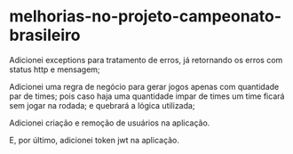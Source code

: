 # melhorias-no-projeto-campeonato-brasileiro

Adicionei exceptions para tratamento de erros, já retornando os erros com status http e mensagem;

Adicionei uma regra de negócio para gerar jogos apenas com quantidade par de times; pois caso haja uma quantidade impar de times um time ficará sem jogar na rodada; e quebrará a lógica utilizada;

Adicionei criação e remoção de usuários na aplicação.

E, por último, adicionei token jwt na aplicação.
